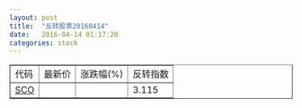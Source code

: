 ```yaml
---
layout: post
title:  "反转股票20160414"
date:   2016-04-14 01:17:20
categories: stock
---
```


<script type="text/javascript">
var stockList = []
stockList.push('gb_sco');
</script>

<table border="1">
 <tr>
 <td>代码</td>
  <td>最新价</td>
  <td>涨跌幅(%)</td>
 <td>反转指数</td>
</tr>
  <tr id="sco"><td><a href="http://stock.finance.sina.com.cn/usstock/quotes/SCO.html" target="_blank">SCO</a></td><td></td><td></td><td>3.115</td></tr>
</table>
